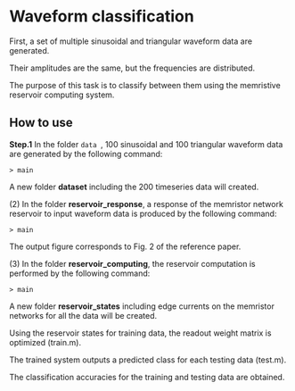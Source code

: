 # Waveform classification
First, a set of multiple sinusoidal and triangular waveform data are generated.

Their amplitudes are the same, but the frequencies are distributed. 

The purpose of this task is to classify between them using the memristive reservoir computing system.

  ## How to use
  **Step.1** In the folder  ```data ```, 100 sinusoidal and 100 triangular waveform data are generated by the following command:
  ```
  > main
  ```
  
  A new folder **dataset** including the 200 timeseries data will created.
  
  (2) In the folder **reservoir_response**, a response of the memristor network reservoir to input waveform data is produced by the following command:
  ```
  > main
  ```
  
  The output figure corresponds to Fig. 2 of the reference paper.
  
  
  (3) In the folder **reservoir_computing**, the reservoir computation is performed by the following command:
  ```
  > main
  ```
  
  A new folder **reservoir_states** including edge currents on the memristor networks for all the data will be created.
  
  Using the reservoir states for training data, the readout weight matrix is optimized (train.m).
  
  The trained system outputs a predicted class for each testing data (test.m).
  
  The classification accuracies for the training and testing data are obtained.
  
  
